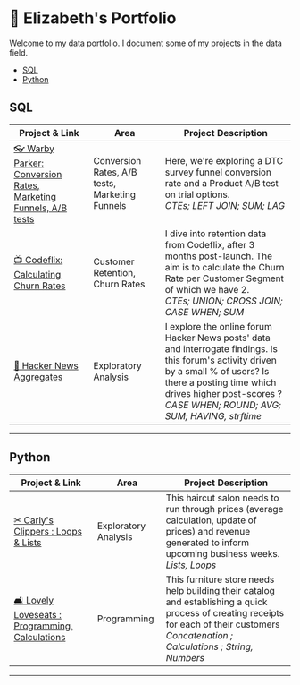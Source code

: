 # 🔧 Elizabeth's Portfolio

Welcome to my data portfolio. I document some of my projects in the data field.

- [SQL](#sql)
- [Python](#python)

## SQL


| Project & Link  | Area | Project Description|
| ------------- | ------------- | ------------- |
| [👓 Warby Parker: Conversion Rates, Marketing Funnels, A/B tests](https://github.com/elizabeth-gj/Codecademy-Projects/tree/master/Warby-Parker-Conversion-Rates-AB-tests) | Conversion Rates, A/B tests, Marketing Funnels  | Here, we're exploring a DTC survey funnel conversion rate and a Product A/B test on trial options. <br>  *CTEs; LEFT JOIN; SUM; LAG* |
| [📺 Codeflix: Calculating Churn Rates](https://github.com/elizabeth-gj/Codecademy-Projects/tree/master/Codeflix-Calculating-Churn-Rates)  | Customer Retention, Churn Rates  | I dive into retention data from Codeflix, after 3 months post-launch. The aim is to calculate the Churn Rate per Customer Segment of which we have 2.  <br>  *CTEs; UNION; CROSS JOIN; CASE WHEN; SUM*|
| [🔎 Hacker News Aggregates](https://github.com/elizabeth-gj/codecademy-bi-data-analyst-path/blob/main/sql-fundamentals-analyze-with-aggregates.md)  | Exploratory Analysis  | I explore the online forum Hacker News posts' data and interrogate findings. Is this forum's activity driven by a small % of users? Is there a posting time which drives higher post-scores ?  <br>  *CASE WHEN; ROUND; AVG; SUM; HAVING, strftime*|


***

## Python

| Project & Link  | Area | Project Description|
| ------------- | ------------- | ------------- |
| [✂ Carly's Clippers : Loops & Lists](https://github.com/elizabeth-gj/Codecademy-Projects/tree/master/Carlys-Clippers-Loops-Lists) | Exploratory Analysis  | This haircut salon needs to run through prices (average calculation, update of prices) and revenue generated to inform upcoming business weeks. <br>  *Lists, Loops* |
| [🛋 Lovely Loveseats : Programming, Calculations](https://github.com/elizabeth-gj/Codecademy-Projects/tree/master/Lovely-Loveseats-Programming-Calculations)  | Programming  | This furniture store needs help building their catalog and establishing a quick process of creating receipts for each of their customers  <br>  *Concatenation ; Calculations ; String, Numbers* |

***
